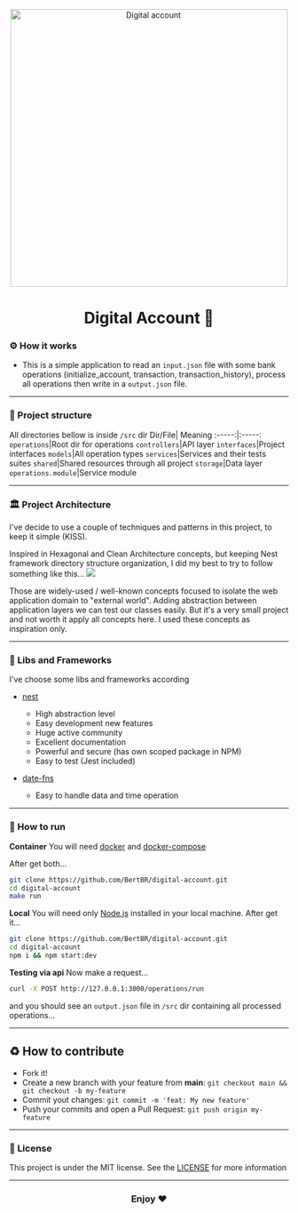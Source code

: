 <center><img src="https://www.paymentsjournal.com/wp-content/uploads/2019/09/banking-4397449_1920.jpg" width=500 alt="Digital account"/>

# Digital Account :bank:
</center>

### :gear: How it works 

- This is a simple application to read an `input.json` file with some bank operations (initialize_account, transaction, transaction_history), process all operations then write in a `output.json` file.
---
### :open_file_folder: Project structure
All directories bellow is inside `/src` dir
Dir/File| Meaning
:-----:|:-----:
`operations`|Root dir for operations
`controllers`|API layer
`interfaces`|Project interfaces
`models`|All operation types
`services`|Services and their tests suites
`shared`|Shared resources through all project
`storage`|Data layer
`operations.module`|Service module 

---
### :classical_building: Project Architecture
I've decide to use a couple of techniques and patterns in this project, to keep it simple (KISS).

Inspired in Hexagonal and Clean Architecture concepts, but keeping Nest framework directory structure organization, I did my best to try to follow something like this...
![](https://www.researchgate.net/profile/Luiz-Fernando-Assis/publication/337224879/figure/fig3/AS:824953234538497@1573695586192/TerraBrasilis-Hexagonal-Architecture-Ports-and-Adapters-Design-Pattern.jpg)

Those are widely-used / well-known concepts focused to isolate the web application domain to "external world". Adding abstraction between application layers we can test our classes easily. But it's a very small project and not worth it apply all concepts here. I used these concepts as inspiration only.

---
### :microscope: Libs and Frameworks

I've choose some libs and frameworks according 
- [nest](https://docs.nestjs.com/)
  -  High abstraction level
  -  Easy development new features
  -  Huge active community
  -  Excellent documentation
  -  Powerful and secure (has own scoped package in NPM)
  -  Easy to test (Jest included)
  
- [date-fns](https://date-fns.org/)
  - Easy to handle data and time operation
---
### :floppy_disk: How to run

**Container**
You will need [docker](https://docs.docker.com/get-docker/) and [docker-compose](https://docs.docker.com/compose/install/)

After get both...
```bash
git clone https://github.com/BertBR/digital-account.git
cd digital-account
make run
```
**Local**
You will need only [Node.js](https://nodejs.org/en/download/) installed in your local machine.
After get it...
```bash
git clone https://github.com/BertBR/digital-account.git
cd digital-account
npm i && npm start:dev
```
**Testing via api**
Now make a request...
```bash
curl -X POST http://127.0.0.1:3000/operations/run
```

and you should see an `output.json` file in `/src` dir containing all processed operations...

---
## :recycle: How to contribute

- Fork it!
- Create a new branch with your feature from **main**: `git checkout main && git checkout -b my-feature`
- Commit yout changes: `git commit -m 'feat: My new feature'`
- Push your commits and open a Pull Request: `git push origin my-feature`

---

### :memo: License
This project is under the MIT license. See the [LICENSE](https://github.com/BertBR/digital-account/blob/main/LICENSE) for more information
___
### <p align="center">  Enjoy ❤️ </p>